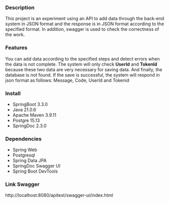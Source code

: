 ### **Description**

This project is an experiment using an API to add data 
through the back-end system in JSON format and the response is in JSON format 
according to the specified format. In addition, swagger is used to check the correctness of the work.

### **Features**

You can add data according to the specified steps and detect errors when the data is not complete. 
The system will only check **UserId** and **TokenId** because these two data are very necessary for saving data. And finally, 
the database is not found. If the save is successful, the system will respond in json  format as follows: Message, Code, UserId and Tokenid

### **Install**
* SpringBoot 3.3.0
* Java 21.0.6
* Apache Maven 3.9.11
* Postgre 15.13
* SpringDoc 2.3.0

### **Dependencies**
* Spring Web
* Postgresql
* Spring Data JPA
* SpringDoc Swagger UI
* Spring Boot DevTools

### **Link Swagger** 

http://localhost:8080/apitest/swagger-ui/index.html
